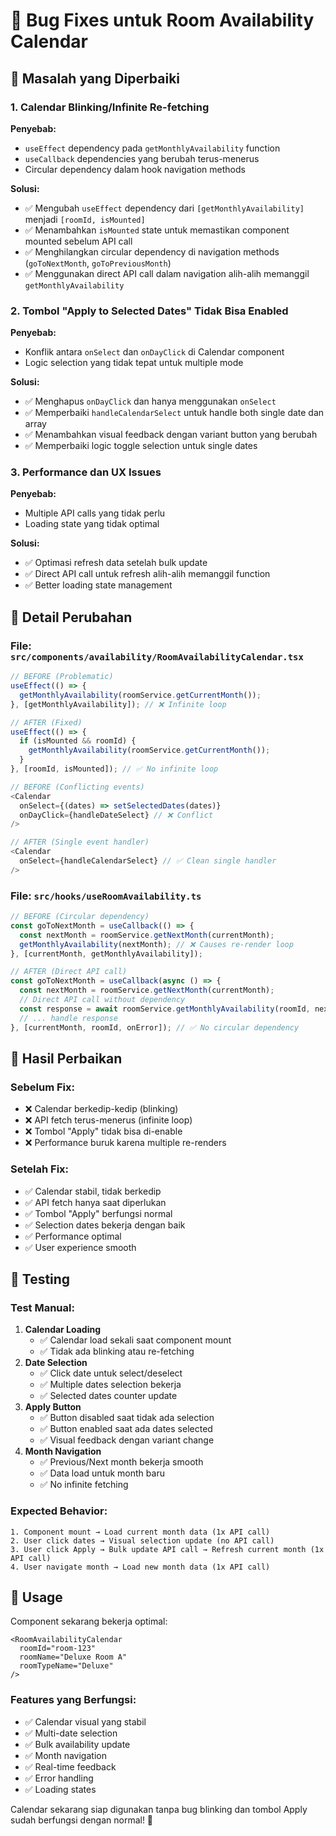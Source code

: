 # 🔧 Bug Fixes untuk Room Availability Calendar

## 🐛 Masalah yang Diperbaiki

### 1. **Calendar Blinking/Infinite Re-fetching**

**Penyebab:**

- `useEffect` dependency pada `getMonthlyAvailability` function
- `useCallback` dependencies yang berubah terus-menerus
- Circular dependency dalam hook navigation methods

**Solusi:**

- ✅ Mengubah `useEffect` dependency dari `[getMonthlyAvailability]` menjadi `[roomId, isMounted]`
- ✅ Menambahkan `isMounted` state untuk memastikan component mounted sebelum API call
- ✅ Menghilangkan circular dependency di navigation methods (`goToNextMonth`, `goToPreviousMonth`)
- ✅ Menggunakan direct API call dalam navigation alih-alih memanggil `getMonthlyAvailability`

### 2. **Tombol "Apply to Selected Dates" Tidak Bisa Enabled**

**Penyebab:**

- Konflik antara `onSelect` dan `onDayClick` di Calendar component
- Logic selection yang tidak tepat untuk multiple mode

**Solusi:**

- ✅ Menghapus `onDayClick` dan hanya menggunakan `onSelect`
- ✅ Memperbaiki `handleCalendarSelect` untuk handle both single date dan array
- ✅ Menambahkan visual feedback dengan variant button yang berubah
- ✅ Memperbaiki logic toggle selection untuk single dates

### 3. **Performance dan UX Issues**

**Penyebab:**

- Multiple API calls yang tidak perlu
- Loading state yang tidak optimal

**Solusi:**

- ✅ Optimasi refresh data setelah bulk update
- ✅ Direct API call untuk refresh alih-alih memanggil function
- ✅ Better loading state management

## 📝 Detail Perubahan

### File: `src/components/availability/RoomAvailabilityCalendar.tsx`

```typescript
// BEFORE (Problematic)
useEffect(() => {
  getMonthlyAvailability(roomService.getCurrentMonth());
}, [getMonthlyAvailability]); // ❌ Infinite loop

// AFTER (Fixed)
useEffect(() => {
  if (isMounted && roomId) {
    getMonthlyAvailability(roomService.getCurrentMonth());
  }
}, [roomId, isMounted]); // ✅ No infinite loop
```

```typescript
// BEFORE (Conflicting events)
<Calendar
  onSelect={(dates) => setSelectedDates(dates)}
  onDayClick={handleDateSelect} // ❌ Conflict
/>

// AFTER (Single event handler)
<Calendar
  onSelect={handleCalendarSelect} // ✅ Clean single handler
/>
```

### File: `src/hooks/useRoomAvailability.ts`

```typescript
// BEFORE (Circular dependency)
const goToNextMonth = useCallback(() => {
  const nextMonth = roomService.getNextMonth(currentMonth);
  getMonthlyAvailability(nextMonth); // ❌ Causes re-render loop
}, [currentMonth, getMonthlyAvailability]);

// AFTER (Direct API call)
const goToNextMonth = useCallback(async () => {
  const nextMonth = roomService.getNextMonth(currentMonth);
  // Direct API call without dependency
  const response = await roomService.getMonthlyAvailability(roomId, nextMonth);
  // ... handle response
}, [currentMonth, roomId, onError]); // ✅ No circular dependency
```

## 🎯 Hasil Perbaikan

### Sebelum Fix:

- ❌ Calendar berkedip-kedip (blinking)
- ❌ API fetch terus-menerus (infinite loop)
- ❌ Tombol "Apply" tidak bisa di-enable
- ❌ Performance buruk karena multiple re-renders

### Setelah Fix:

- ✅ Calendar stabil, tidak berkedip
- ✅ API fetch hanya saat diperlukan
- ✅ Tombol "Apply" berfungsi normal
- ✅ Selection dates bekerja dengan baik
- ✅ Performance optimal
- ✅ User experience smooth

## 🧪 Testing

### Test Manual:

1. **Calendar Loading**
   - ✅ Calendar load sekali saat component mount
   - ✅ Tidak ada blinking atau re-fetching
2. **Date Selection**
   - ✅ Click date untuk select/deselect
   - ✅ Multiple dates selection bekerja
   - ✅ Selected dates counter update
3. **Apply Button**
   - ✅ Button disabled saat tidak ada selection
   - ✅ Button enabled saat ada dates selected
   - ✅ Visual feedback dengan variant change
4. **Month Navigation**
   - ✅ Previous/Next month bekerja smooth
   - ✅ Data load untuk month baru
   - ✅ No infinite fetching

### Expected Behavior:

```
1. Component mount → Load current month data (1x API call)
2. User click dates → Visual selection update (no API call)
3. User click Apply → Bulk update API call → Refresh current month (1x API call)
4. User navigate month → Load new month data (1x API call)
```

## 🚀 Usage

Component sekarang bekerja optimal:

```tsx
<RoomAvailabilityCalendar
  roomId="room-123"
  roomName="Deluxe Room A"
  roomTypeName="Deluxe"
/>
```

### Features yang Berfungsi:

- ✅ Calendar visual yang stabil
- ✅ Multi-date selection
- ✅ Bulk availability update
- ✅ Month navigation
- ✅ Real-time feedback
- ✅ Error handling
- ✅ Loading states

Calendar sekarang siap digunakan tanpa bug blinking dan tombol Apply sudah berfungsi dengan normal! 🎉
